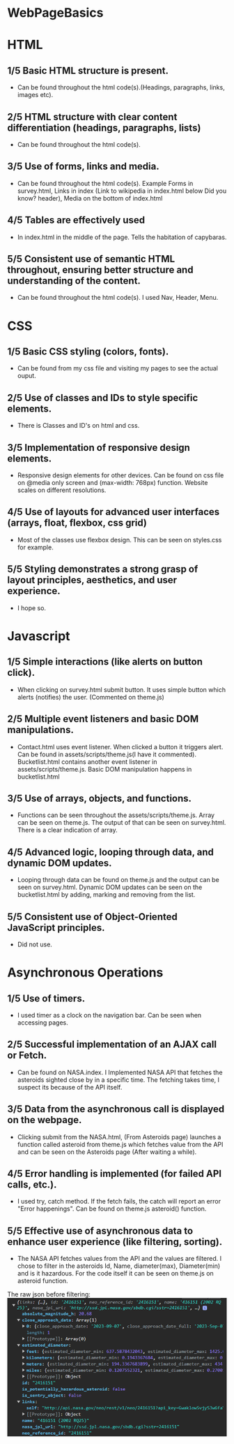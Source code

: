 # WebPageBasics
 
# HTML
## 1/5 Basic HTML structure is present.
* Can be found throughout the html code(s).(Headings, paragraphs, links, images etc).
## 2/5 HTML structure with clear content differentiation (headings, paragraphs, lists)
* Can be found throughout the html code(s).
## 3/5 Use of forms, links and media.
* Can be found throughout the html code(s). Example Forms in survey.html, Links in index (Link to wikipedia in index.html below Did you know? header), Media on the bottom of index.html
## 4/5 Tables are effectively used
* In index.html in the middle of the page. Tells the habitation of capybaras.
## 5/5 Consistent use of semantic HTML throughout, ensuring better structure and understanding of the content.
* Can be found throughout the html code(s). I used Nav, Header, Menu.  

# CSS
## 1/5 Basic CSS styling (colors, fonts).
* Can be found from my css file and visiting my pages to see the actual ouput.
## 2/5 Use of classes and IDs to style specific elements.
* There is Classes and ID's on html and css.
## 3/5 Implementation of responsive design elements.
* Responsive design elements for other devices. Can be found on css file on @media only screen and (max-width: 768px) function. Website scales on different resolutions.
## 4/5 Use of layouts for advanced user interfaces (arrays, float, flexbox, css grid)
* Most of the classes use flexbox design. This can be seen on styles.css for example. 
## 5/5 Styling demonstrates a strong grasp of layout principles, aesthetics, and user experience.
* I hope so.

# Javascript
## 1/5 Simple interactions (like alerts on button click).
* When clicking on survey.html submit button. It uses simple button which alerts (notifies) the user. (Commented on theme.js)
## 2/5 Multiple event listeners and basic DOM manipulations.
* Contact.html uses event listener. When clicked a button it triggers alert. Can be found in assets/scripts/theme.js(I have it commented). Bucketlist.html contains another event listener in assets/scripts/theme.js. Basic DOM manipulation happens in bucketlist.html
## 3/5 Use of arrays, objects, and functions.
* Functions can be seen throughout the assets/scripts/theme.js. Array can be seen on theme.js. The output of that can be seen on survey.html. There is a clear indication of array.
## 4/5 Advanced logic, looping through data, and dynamic DOM updates.
* Looping through data can be found on theme.js and the output can be seen on survey.html. Dynamic DOM updates can be seen on the bucketlist.html by adding, marking and removing from the list.
## 5/5 Consistent use of Object-Oriented JavaScript principles.
* Did not use.

# Asynchronous Operations
## 1/5 Use of timers.
* I used timer as a clock on the navigation bar. Can be seen when accessing pages. 
## 2/5 Successful implementation of an AJAX call or Fetch.
* Can be found on NASA.index. I Implemented NASA API that fetches the asteroids sighted close by in a specific time. The fetching takes time, I suspect its because of the API itself. 
## 3/5 Data from the asynchronous call is displayed on the webpage.
* Clicking submit from the NASA.html, (From Asteroids page) launches a function called asteroid from theme.js which fetches value from the API and can be seen on the Asteroids page (After waiting a while).
## 4/5 Error handling is implemented (for failed API calls, etc.).
* I used try, catch method. If the fetch fails, the catch will report an error "Error happenings". Can be found on theme.js asteroid() function.
## 5/5 Effective use of asynchronous data to enhance user experience (like filtering, sorting).
* The NASA API fetches values from the API and the values are filtered. I chose to filter in the asteroids Id, Name, diameter(max), Diameter(min) and is it hazardous. For the code itself it can be seen on theme.js on asteroid function. 

The raw json before filtering: 
![Json](assets/pictures/asteroid.png)
